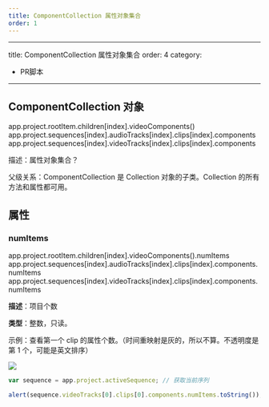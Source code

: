 ```yaml
---
title: ComponentCollection 属性对象集合
order: 1
---
```


---
title: ComponentCollection 属性对象集合
order: 4
category:

- PR脚本

---

## ComponentCollection 对象

app.project.rootItem.children[index].videoComponents()
app.project.sequences[index].audioTracks[index].clips[index].components
app.project.sequences[index].videoTracks[index].clips[index].components

描述：属性对象集合？

父级关系：ComponentCollection 是 Collection 对象的子类。Collection 的所有方法和属性都可用。

## 属性

### numItems

app.project.rootItem.children[index].videoComponents().numItems
app.project.sequences[index].audioTracks[index].clips[index].components.numItems
app.project.sequences[index].videoTracks[index].clips[index].components.numItems

**描述**：项目个数

**类型**：整数，只读。

示例：查看第一个 clip 的属性个数。（时间重映射是灰的，所以不算。不透明度是第 1 个，可能是英文排序）

![](https://cdn.yuelili.com/20211027143212.png)

```javascript
var sequence = app.project.activeSequence; // 获取当前序列

alert(sequence.videoTracks[0].clips[0].components.numItems.toString()); //2
```
